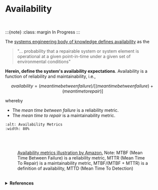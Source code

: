 <br>

# Availability

<br>

:::{note}
:class: margin
In Progress
:::


The [systems engineering body of knowledge defines availability](https://sebokwiki.org/wiki/System_Reliability,_Availability,_and_Maintainability#Availability) as the

> "… probability that a repairable system or system element is operational at a given point-in-time under a given set of environmental conditions"

**Herein, define the system's availability expectations**.  Availability is a function of reliability and maintainability, i.e.,

$$
availability = (mean time between failure) / [(mean time between failure) + (mean time to repair)]
$$

whereby 

* The _mean time between failure_ is a reliability metric.
* The _mean time to repair_ is a maintainability metric.


```{image} ../../../../assets/availability-metrics.png
:alt: Availability Metrics
:width: 80%

```

<br>
<br>

<figure>
<figcaption><a href="https://docs.aws.amazon.
com/whitepapers/latest/availability-and-beyond-improving-resilience/understanding-availability.html" target="_blank">Availability metrics illustration by Amazon.</a>  Note: MTBF (Mean Time Between Failure) is a reliability metric, MTTR (Mean Time To Repair) is a maintainability metric, MTBF/(MTBF + MTTR) is a definition of availability, MTTD (Mean Time To Detection)
</figcaption>
</figure>

<br>

<details><summary><b>References</b></summary>
<ol>
<li><a href="https://sebokwiki.org/wiki/Availability_(glossary)" target="_blank">Availability</a></li>
<li><a href="https://docs.aws.amazon.com/whitepapers/latest/availability-and-beyond-improving-resilience/understanding
-availability.html" target="_blank">Understanding Availability</a></li></ol>
</details>



<br>
<br>
<br>
<br>

<br>
<br>
<br>
<br>
